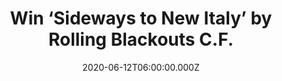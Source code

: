 ---
campaign-uuid: "c-7102cfe7-fd91-49ef-b778-ebca32a51801"
type: "Competition"
category: "Music"
date: "2020-06-12T06:00:00.000Z"
end-date: "2020-07-12T23:59:00.000Z"
disable-form: false
is_promoted: false
has_entry_page: true
title: "Win ‘Sideways to New Italy’ by Rolling Blackouts C.F."
competition-description: "<p>After years spent looking out at landscapes and loved\
  \ ones and an increasingly unstable world, Rolling Blackouts Coastal Fever have\
  \ turned their gaze inward, to their individual pasts and the places that inform\
  \ them, on their second full-length, ‘Sideways to New Italy’. </p>\n<p>We have on\
  \ our hands a copy of their brand new record to give away to one lucky member. Maybe\
  \ it’s you? Click below for a chance to win.</p>\n"
hero-header: "Win ‘Sideways to New Italy’ by Rolling Blackouts C.F."
terms-confirmation: "N/A"
banner-img: "https://assets.expresslyapp.com/asset-9ce39a12-46af-4b03-a8a2-01bcceee76bc.jpg"
logo-left-href: "aaa.nme.com"
logo-left-image: "https://assets.expresslyapp.com/asset-3ba526c3-370d-4cb4-a315-c979d4867c0e.jpg"
logo-left-title: "NME AAA"
bg-image-hero: "https://assets.expresslyapp.com/asset-d3894e5e-aabb-4aed-839b-1cd21f3264a9.jpg"
bg-image-first: "https://assets.expresslyapp.com/asset-ad9e8b62-ab48-423a-a338-b5850d72e5e5.jpg"
section1-content: "<p>Led by singer-songwriter-guitarists Tom Russo, Joe White and\
  \ Fran Keaney, the guitar-pop five-piece returned home to Australia after the relentless\
  \ touring schedule that came following their critically regarded 2018 debut Hope\
  \ Downs. Feeling the literal and metaphorical ground under their feet had shifted,\
  \ the band began grasping for something reliable. For Keaney, that translated into\
  \ writing \"pure romantic fiction\" and consciously avoiding the temptation of angsty\
  \ break-up songs, while Russo looked north to a \"bizarre place\" that captured\
  \ the feeling of manufacturing a sense of home when his own had disappeared.</p>\n"
entry-title: "Win ‘Sideways to New Italy’ by Rolling Blackouts C.F."
entry-content: "<p>Enter the draw to win ‘Sideways to New Italy’ by Rolling Blackouts\
  \ C.F. by completing the form below before 23:59 on the 12th of July 2020.</p>\n"
has-winner: false
prize-description: "‘Sideways to New Italy’ by Rolling Blackouts C.F."
special-conditions: "Multiple entries are allowed up to one every day.\r\n\r\nThis\
  \ competition is also available on: https://club.expressly.io/competitions/rolling-blackouts-c-f-album"
country-restrictions:
- "GB"
---
